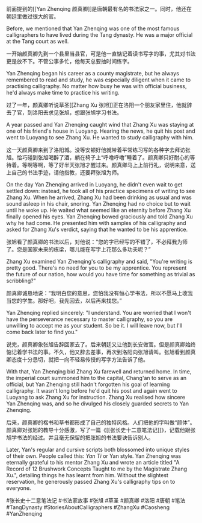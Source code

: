 前面提到的[[Yan Zhenqing 颜真卿]]是唐朝最有名的书法家之一。同时，他还在朝廷里做过很大的官。

Before, we mentioned that Yan Zhenqing was one of the most famous calligraphers to have lived during the Tang dynasty. He was a major official at the Tang court as well.

一开始颜真卿先到一个县里当县官，可是他一直惦记着读书写字的事，尤其对书法更是放不下。不管公事多忙，他每天总要抽时间练字。

Yan Zhenqing began his career as a county magistrate, but he always remembered to read and study, he was especially diligent when it came to practising calligraphy. No matter how busy he was with official business, he'd always make time to practice his writing.  

过了一年，颜真卿听说草圣[[Zhang Xu 张旭]]正在洛阳一个朋友家里住，他就辞去了官，到洛阳去求见张旭，想跟张旭学习书法。

A year passed and Yan Zhenqing caught wind that Zhang Xu was staying at one of his friend's house in Luoyang. Hearing the news, he quit his post and went to Luoyang to see Zhang Xu. He wanted to study calligraphy with him.

这一天颜真卿来到了洛阳城。没等安顿好他就带着平常练习写的各种字去拜访张旭。恰巧碰到张旭喝醉了酒，躺在椅子上“呼噜呼噜”睡着了。颜真卿只好耐心的等待着。等啊等啊，等了好半天张旭才醒过来。颜真卿马上上前行礼，说明来意，送上自己的书法手迹，请他指教，还要拜张旭为师。

On the day Yan Zhenqing arrived in Luoyang, he didn't even wait to get settled down: instead, he took all of his practice specimens of writing to see Zhang Xu. When he arrived, Zhang Xu had been drinking as usual and was sound asleep in his chair, snoring. Yan Zhenqing had no choice but to wait until he woke up. He waited what seemed like an eternity before Zhang Xu finally opened his eyes. Yan Zhenqing bowed graciously and told Zhang Xu why he had come. He presented him with samples of his calligraphy and asked for Zhang Xu's verdict, saying that he wanted to be his apprentice.

张旭看了颜真卿的书法以后，对他说：“您的字已经写的不错了，不必拜我为师了。您是国家未来的栋梁，哪儿能在写字上花那么多功夫呢？”

Zhang Xu examined Yan Zhenqing's calligraphy and said, "You're writing is pretty good. There's no need for you to be my apprentice. You represent the future of our nation, how would you have time for something as trivial as scribbling?"

颜真卿诚恳地说：“我明白您的意思，您怕我没有恒心学书法，所以不愿马上收我当您的学生。那好吧，我先回去，以后再来找您。”

Yan Zhenqing replied sincerely: "I understand. You are worried that I won't have the perseverance necessary to master calligraphy, so you are unwilling to accept me as your student. So be it. I will leave now, but I'll come back later to find you."

说完，颜真卿象张旭告辞回家去了。后来朝廷又让他到长安做官。但是颜真卿始终惦记着学书法的事。不久，他又辞去差事，再次到洛阳向张旭请叫。张旭看到颜真卿态度十分恳切，就把一向不轻易传授的写字方法告诉了他。

With that, Yan Zhenqing bid Zhang Xu farewell and returned home. In time, the imperial court summoned him to the capital, Chang'an to serve as an official, but Yan Zhenqing still hadn't forgotten his goal of learning calligraphy. It wasn't long before he'd quit his post and again went to Luoyang to ask Zhang Xu for instruction. Zhang Xu realised how sincere Yan Zhenqing was, and so he divulged his closely guarded secrets to Yan Zhenqing. 

后来，颜真卿的楷书和草书都形成了自己的独特风格。人们把他的字叫做“颜体”。颜真卿对张旭的教导十分感激，写了一篇《[[张长史十二意笔法记]]》，记载他跟张旭学书法的经过。并且毫无保留的把张旭的书法要诀告诉别人。

Later, Yan's regular and cursive scripts both blossomed into unique styles of their own. People called this: *Yan Ti* or Yan style. Yan Zhenqing was eternally grateful to his mentor Zhang Xu and wrote an article titled "A Record of 12 Brushwork Concepts Taught to me by the Magistrate Zhang Xu.", detailing things he has learnt from him. Without the slightest reservation, he generously passed Zhang Xu's calligraphy tips on to everyone.

#张长史十二意笔法记 #书法家故事 #张旭 #草圣 #颜真卿 #洛阳 #唐朝 #笔法 #TangDynasty #StoriesAboutCalligraphers 
#ZhangXu #Caosheng #YanZhenqing 